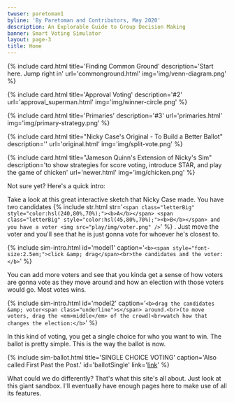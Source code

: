 ```yaml
---
twuser: paretoman1
byline: 'By Paretoman and Contributors, May 2020'
description: An Explorable Guide to Group Decision Making
banner: Smart Voting Simulator
layout: page-3
title: Home
---
```


{% include card.html title='Finding Common Ground' description='Start here. Jump right in' url='commonground.html' img='img/venn-diagram.png' %}


{% include card.html title='Approval Voting' description='#2' url='approval_superman.html' img='img/winner-circle.png' %}

{% include card.html title='Primaries' description='#3' url='primaries.html' img='img/primary-strategy.png' %}

{% include card.html title="Nicky Case's Original - To Build a Better Ballot" description='' url='original.html' img='img/split-vote.png' %}

{% include card.html title="Jameson Quinn's Extension of Nicky's Sim" description='to show strategies for score voting, introduce STAR, and play the game of chicken' url='newer.html' img='img/chicken.png' %}

Not sure yet?  Here's a quick intro:

 Take a look at this great interactive sketch that Nicky Case made. You have two candidates {% include str.html str='`<span class="letterBig" style="color:hsl(240,80%,70%);"><b>A</b></span> <span class="letterBig" style="color:hsl(45,80%,70%);"><b>B</b></span> and you have a voter <img src="play/img/voter.png" />`' %} . Just move the voter and you'll see that he is just gonna vote for whoever he's closest to.

{% include sim-intro.html id='model1' caption='`<b><span style="font-size:2.5em;">click &amp; drag</span><br>the candidates and the voter:</b>`' %}

You can add more voters and see that you kinda get a sense of how voters are gonna vote as they move around and how an election with those voters would go. Most votes wins.

{% include sim-intro.html id='model2' caption='`<b>drag the candidates &amp; voter<span class="underline">s</span> around.<br>(to move voters, drag the <em>middle</em> of the crowd)<br>watch how that changes the election:</b>`' %}

In this kind of voting, you get a single choice for who you want to win. The ballot is pretty simple. This is the way the ballot is now.

{% include sim-ballot.html title='SINGLE CHOICE VOTING' caption='Also called First Past the Post.' id='ballotSingle' link='[link](http://127.0.0.1:8000/sandbox/?v=2.5&m=H4sIAAAAAAAAA3VRQWrEMAz8i84-RLZkJzn3AT30FnLYdlMaCNllN0tZSvv2Sp4WCiUEIsmSxjPjD2qoH4aSA0sZw8DKlollkT3TcQzEPsKlDdy2Xifqm0BS_0o9B8o20YR_n82W3U672-l2O9zUS9kZeRlRghCDEStCrszYCLBYtOuSha42o-HYYeQ6EyMCYKKg0roQMw4LqhaVoUTzoalE2S0BUgJSAlICUjKkwczEYMYq8BKkcojWEofzGXF5Llfib2KAQ_JE6p78hRQolYJnAUXp6qHCMGUE0FPQ058XxBMqhGqp_BR2KYTmBgEiM1zPQMlaJTi5DIgMBhlWFzAo2C2xIj0fluW0Pd3PE_X0uNwuh2Xe7hTo-nZ6f5iuL5f5vM2n1bpft_U4vc7rdKTPbxSiHLmuAgAA)' %}

What could we do differently?  That's what this site's all about.  Just look at this giant sandbox.  I'll eventually have enough pages here to make use of all its features.
